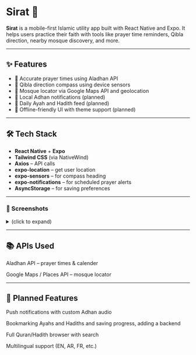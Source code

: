 # Sirat 📿

**Sirat** is a mobile-first Islamic utility app built with React Native and Expo. It helps users practice their faith with tools like prayer time reminders, Qibla direction, nearby mosque discovery, and more.

---

## ✨ Features

- 🕌 Accurate prayer times using Aladhan API
- 🧭 Qibla direction compass using device sensors
- 📍 Mosque locator via Google Maps API and geolocation
- 🔔 Local Adhan notifications (planned)
- 📖 Daily Ayah and Hadith feed (planned)
- 🌙 Offline-friendly UI with theme support (planned)

---

## 🛠️ Tech Stack

- **React Native** + **Expo**
- **Tailwind CSS** (via NativeWind)
- **Axios** – API calls
- **expo-location** – get user location
- **expo-sensors** – for compass heading
- **expo-notifications** – for scheduled prayer alerts
- **AsyncStorage** – for saving preferences

---

### 📸 Screenshots


<details>
  <summary>(click to expand)</summary>

  ### Today's Prayer Times
  <img src="screenshots/homePrayerTimes.png" width="400"/>

  ### Nearby Mosques 
  <img src="screenshots/homeMasjid.png" width="400"/>

  ### Functional Qibla  
  <img src="screenshots/qibla.png" width="400"/>
</details>


---

## 📚 APIs Used

Aladhan API – prayer times & calender

Google Maps / Places API – mosque locator

---

## 🚧 Planned Features

Push notifications with custom Adhan audio

Bookmarking Ayahs and Hadiths and saving progress, adding a backend

Full Quran/Hadith browser with search

Multilingual support (EN, AR, FR, etc.)